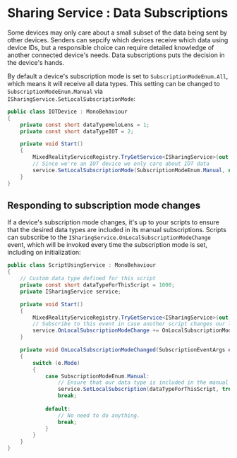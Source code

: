 # Sharing Service : Data Subscriptions

Some devices may only care about a small subset of the data being sent by other devices. Senders can sepcify which devices receive which data using device IDs, but a responsible choice can require detailed knowledge of another connected device's needs. Data subscriptions puts the decision in the device's hands.

By default a device's subscription mode is set to `SubscriptionModeEnum.All`, which means it will receive all data types. This setting can be changed to `SubscriptionModeEnum.Manual` via `ISharingService.SetLocalSubscriptionMode`:
```c#
public class IOTDevice : MonoBehaviour
{
    private const short dataTypeHoloLens = 1;
    private const short dataTypeIOT = 2;

    private void Start()
    {
        MixedRealityServiceRegistry.TryGetService<ISharingService>(out ISharingService service);
        // Since we're an IOT device we only care about IOT data
        service.SetLocalSubscriptionMode(SubscriptionModeEnum.Manual, new short[] { dataTypeIOT });
    }
}
```

## Responding to subscription mode changes

If a device's subscription mode changes, it's up to your scripts to ensure that the desired data types are included in its manual subscriptions. Scripts can subscribe to the `ISharingService.OnLocalSubscriptionModeChange` event, which will be invoked every time the subscription mode is set, including on initialization:
```c#
public class ScriptUsingService : MonoBehaviour
{
    // Custom data type defined for this script
    private const short dataTypeForThisScript = 1000;
    private ISharingService service;

    private void Start()
    {
        MixedRealityServiceRegistry.TryGetService<ISharingService>(out service);
        // Subscribe to this event in case another script changes our local subscription type
        service.OnLocalSubscriptionModeChange += OnLocalSubscriptionModeChange;
    }

    private void OnLocalSubscriptionModeChanged(SubscriptionEventArgs e)
    {
        switch (e.Mode)
        {
            case SubscriptionModeEnum.Manual:
                // Ensure that our data type is included in the manual subscriptions.
                service.SetLocalSubscription(dataTypeForThisScript, true);
                break;
                
            default:
                // No need to do anything.
                break;
            }
        }
    }
}
```